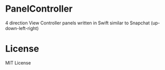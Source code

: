 # PanelController

4 direction View Controller panels written in Swift similar to Snapchat (up-down-left-right)

# License

MIT License
